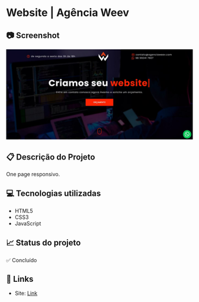 # Website | Agência Weev

## 📷 Screenshot
[![Screenshot](https://github.com/eri-prado/agencia-weev/blob/main/img/screenshot.JPG?raw=true)](https://github.com/eri-prado/agencia-weev/blob/main/img/screenshot.JPG?raw=true)

## 📋 Descrição do Projeto
One page responsivo.

## 💻 Tecnologias utilizadas
- HTML5
- CSS3
- JavaScript

## 📈 Status do projeto
✅ Concluído
<!-- 🛠 Em construção -->

## 🚀 Links 
- Site: [Link](https://eri-prado.github.io/agencia-weev/)

